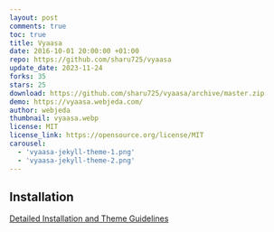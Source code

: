 ```yaml
---
layout: post
comments: true
toc: true
title: Vyaasa
date: 2016-10-01 20:00:00 +01:00
repo: https://github.com/sharu725/vyaasa
update_date: 2023-11-24
forks: 35
stars: 25
download: https://github.com/sharu725/vyaasa/archive/master.zip
demo: https://vyaasa.webjeda.com/
author: webjeda
thumbnail: vyaasa.webp
license: MIT
license_link: https://opensource.org/license/MIT
carousel:
  - 'vyaasa-jekyll-theme-1.png'
  - 'vyaasa-jekyll-theme-2.png'
---
```


## Installation

[Detailed Installation and Theme Guidelines](https://vyaasa.webjeda.com/documentation/#installation)
